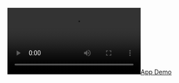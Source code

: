 [![App Demo](https://github.com/arshad-9/Unit_Converter/blob/master/WhatsApp%20Video%202025-02-15%20at%204.44.39%20PM.mp4)
](https://github.com/user-attachments/assets/b8fba53e-e240-49f1-905d-9a7126997005) 
